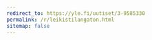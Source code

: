 ```yaml
---
redirect_to: https://yle.fi/uutiset/3-9585330
permalink: /r/leikistilangaton.html
sitemap: false
---
```


